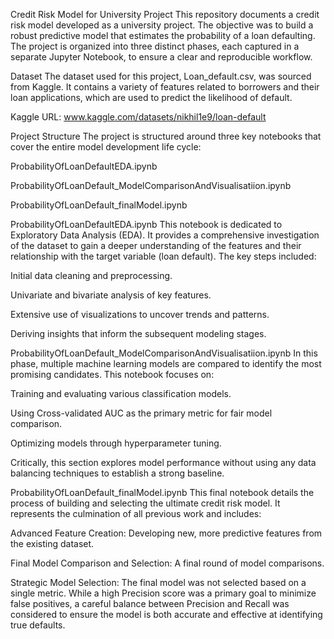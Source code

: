 Credit Risk Model for University Project
This repository documents a credit risk model developed as a university project. The objective was to build a robust predictive model that estimates the probability of a loan defaulting. The project is organized into three distinct phases, each captured in a separate Jupyter Notebook, to ensure a clear and reproducible workflow.

Dataset
The dataset used for this project, Loan_default.csv, was sourced from Kaggle. It contains a variety of features related to borrowers and their loan applications, which are used to predict the likelihood of default.

Kaggle URL: www.kaggle.com/datasets/nikhil1e9/loan-default

Project Structure
The project is structured around three key notebooks that cover the entire model development life cycle:

ProbabilityOfLoanDefaultEDA.ipynb

ProbabilityOfLoanDefault_ModelComparisonAndVisualisatiion.ipynb

ProbabilityOfLoanDefault_finalModel.ipynb

ProbabilityOfLoanDefaultEDA.ipynb
This notebook is dedicated to Exploratory Data Analysis (EDA). It provides a comprehensive investigation of the dataset to gain a deeper understanding of the features and their relationship with the target variable (loan default). The key steps included:

Initial data cleaning and preprocessing.

Univariate and bivariate analysis of key features.

Extensive use of visualizations to uncover trends and patterns.

Deriving insights that inform the subsequent modeling stages.

ProbabilityOfLoanDefault_ModelComparisonAndVisualisatiion.ipynb
In this phase, multiple machine learning models are compared to identify the most promising candidates. This notebook focuses on:

Training and evaluating various classification models.

Using Cross-validated AUC as the primary metric for fair model comparison.

Optimizing models through hyperparameter tuning.

Critically, this section explores model performance without using any data balancing techniques to establish a strong baseline.

ProbabilityOfLoanDefault_finalModel.ipynb
This final notebook details the process of building and selecting the ultimate credit risk model. It represents the culmination of all previous work and includes:

Advanced Feature Creation: Developing new, more predictive features from the existing dataset.

Final Model Comparison and Selection: A final round of model comparisons.

Strategic Model Selection: The final model was not selected based on a single metric. While a high Precision score was a primary goal to minimize false positives, a careful balance between Precision and Recall was considered to ensure the model is both accurate and effective at identifying true defaults.
